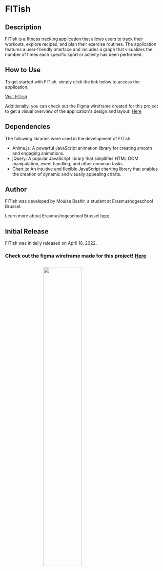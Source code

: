 <h1>FITish</h1>

  <h2>Description</h2>
  <p>FITish is a fitness tracking application that allows users to track their workouts, explore recipes, and plan their exercise routines. The application features a user-friendly interface and includes a graph that visualizes the number of times each specific sport or activity has been performed.</p>

  <h2>How to Use</h2>
  <p>To get started with FITish, simply click the link below to access the application.</p>
  <p><a href="link to the application">Visit FITish</a></p>

  <p>Additionally, you can check out the Figma wireframe created for this project to get a visual overview of the application's design and layout. <a href="link to Figma wireframe">Here</a></p>

  <h2>Dependencies</h2>
  <p>The following libraries were used in the development of FITish:</p>
  <ul>
    <li>Anime.js: A powerful JavaScript animation library for creating smooth and engaging animations.</li>
    <li>jQuery: A popular JavaScript library that simplifies HTML DOM manipulation, event handling, and other common tasks.</li>
    <li>Chart.js: An intuitive and flexible JavaScript charting library that enables the creation of dynamic and visually appealing charts.</li>
  </ul>

  <h2>Author</h2>
  <p>FITish was developed by Mouise Bashir, a student at Erasmushogeschool Brussel.</p>
  <p>Learn more about Erasmushogeschool Brussel <a href="https://www.erasmushogeschool.be/nl">here</a>.</p>

  <h2>Initial Release</h2>
  <p>FITish was initially released on April 18, 2022.</p>

<h3> Check out the figma wireframe made for this project! <a href="https://www.figma.com/file/mWg7TJ1Faf0fYVxNrQtHMq/FITish?node-id=19%3A53">Here<h3>
<img src="https://user-images.githubusercontent.com/74969971/163742585-979b67e5-1206-45e9-861b-939a0a10e388.png" style="display: block;
  margin-left: auto;
  margin-right: auto;
  width: 50%;"></img>
</a>
